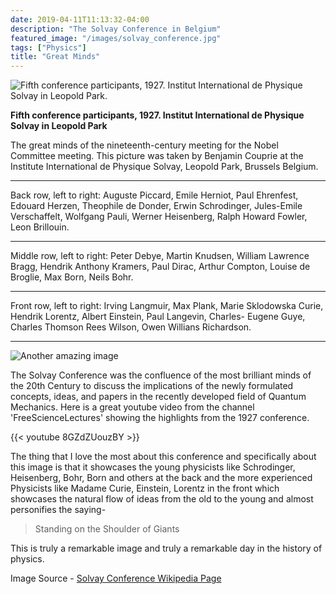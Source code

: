 ```yaml
---
date: 2019-04-11T11:13:32-04:00
description: "The Solvay Conference in Belgium"
featured_image: "/images/solvay_conference.jpg"
tags: ["Physics"]
title: "Great Minds"
---
```


![Fifth conference participants, 1927. Institut International de Physique Solvay in Leopold Park.](https://upload.wikimedia.org/wikipedia/commons/6/6e/Solvay_conference_1927.jpg)

**Fifth conference participants, 1927. Institut International de Physique Solvay in Leopold Park**

The great minds of the nineteenth-century meeting for the Nobel Committee meeting. This picture was taken by Benjamin Couprie at the Institute International de Physique Solvay, Leopold Park, Brussels Belgium.
___
Back row, left to right: Auguste Piccard, Emile Herniot, Paul Ehrenfest, Edouard Herzen, Theophile de Donder, Erwin Schrodinger, Jules-Emile Verschaffelt, Wolfgang Pauli, Werner Heisenberg, Ralph Howard Fowler, Leon Brillouin.  
___
Middle row, left to right: Peter Debye, Martin Knudsen, William Lawrence Bragg, Hendrik Anthony Kramers, Paul Dirac, Arthur Compton, Louise de Broglie, Max Born, Neils Bohr.  
___
Front row, left to right: Irving Langmuir, Max Plank, Marie Sklodowska Curie, Hendrik Lorentz, Albert Einstein, Paul Langevin, Charles- Eugene Guye, Charles Thomson Rees Wilson, Owen Willians Richardson.
___

![Another amazing image](/img/blog/solvay_conference.jpg)

The Solvay Conference was the confluence of the most brilliant minds of the 20th Century to discuss the implications of the newly formulated concepts, ideas, and papers in the recently developed field of Quantum Mechanics. Here is a great youtube video from the channel 'FreeScienceLectures' showing the highlights from the 1927 conference. 

{{< youtube 8GZdZUouzBY >}}

The thing that I love the most about this conference and specifically about this image is that it showcases the young physicists like Schrodinger, Heisenberg, Bohr, Born and others at the back and the more experienced Physicists like Madame Curie, Einstein, Lorentz in the front which showcases the natural flow of ideas from the old to the young and almost personifies the saying-

>Standing on the Shoulder of Giants

This is truly a remarkable image and truly a remarkable day in the history of physics.

Image Source - [Solvay Conference Wikipedia Page](https://en.wikipedia.org/wiki/Solvay_Conference)
